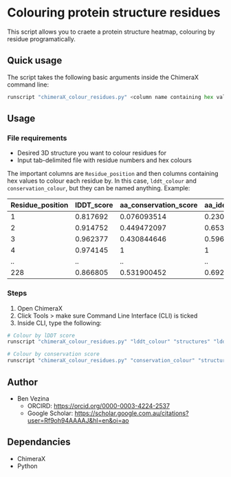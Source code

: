 # Colouring protein structure residues
This script allows you to craete a protein structure heatmap, colouring by residue programatically.

## Quick usage

The script takes the following basic arguments inside the ChimeraX command line:
```python
runscript "chimeraX_colour_residues.py" <column name containing hex values> <directory containing structures> <tab-delimited file containing desired values>
```

## Usage

### File requirements
- Desired 3D structure you want to colour residues for
- Input tab-delimited file with residue numbers and hex colours

The important columns are `Residue_position` and then columns containing hex values to colour each residue by. In this case, `lddt_colour` and `conservation_colour`, but they can be named anything. Example:

|Residue_position|lDDT_score|aa_conservation_score|aa_ident_conservation_score|lddt_colour|conservation_colour|
|---|---|---|---|---|---|
|1|0.817692|0.076093514|0.230769231|#007778|#FCEBA8|
|2|0.914752|0.449472097|0.653846154|#00686F|#F7B275|
|3|0.962377|0.430844646|0.596153846|#00616A|#F7B376|
|4|0.974145|1|1|#006069|#E24C80|
|..|..|..|..|..|..|
|228|0.866805|0.531900452|0.692307692|#007073|#F5A370|


### Steps
1. Open ChimeraX
2. Click Tools > make sure Command Line Interface (CLI) is ticked
3. Inside CLI, type the following:
```python
# Colour by lDDT score
runscript "chimeraX_colour_residues.py" "lddt_colour" "structures" "lddt_conservation_scores.tsv"

# Colour by conservation score
runscript "chimeraX_colour_residues.py" "conservation_colour" "structures" "lddt_conservation_scores.tsv"
```

## Author

- Ben Vezina
  - ORCIRD: https://orcid.org/0000-0003-4224-2537
  - Google Scholar: https://scholar.google.com.au/citations?user=Rf9oh94AAAAJ&hl=en&oi=ao


## Dependancies

- ChimeraX
- Python
